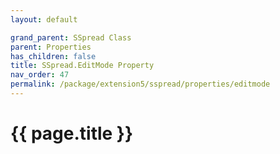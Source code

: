 ```yaml
---
layout: default

grand_parent: SSpread Class
parent: Properties
has_children: false
title: SSpread.EditMode Property
nav_order: 47
permalink: /package/extension5/sspread/properties/editmode
---
```

# {{ page.title }}
